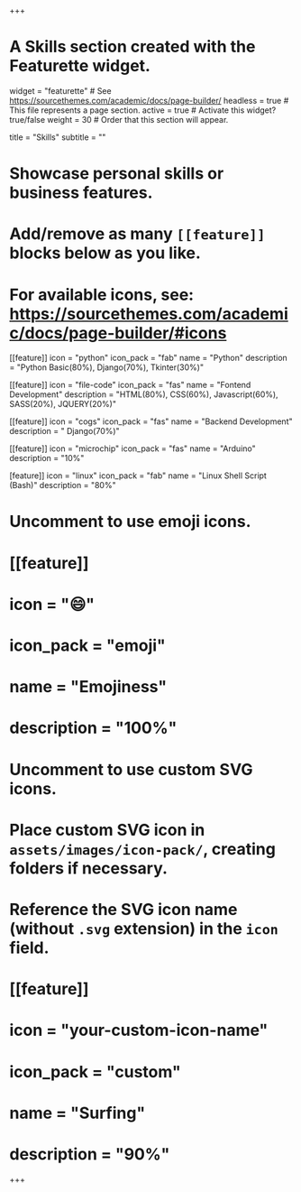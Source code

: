 +++
# A Skills section created with the Featurette widget.
widget = "featurette"  # See https://sourcethemes.com/academic/docs/page-builder/
headless = true  # This file represents a page section.
active = true  # Activate this widget? true/false
weight = 30  # Order that this section will appear.

title = "Skills"
subtitle = ""

# Showcase personal skills or business features.
# 
# Add/remove as many `[[feature]]` blocks below as you like.
# 
# For available icons, see: https://sourcethemes.com/academic/docs/page-builder/#icons

[[feature]]
  icon = "python"
  icon_pack = "fab"
  name = "Python"
  description = "Python Basic(80%), Django(70%), Tkinter(30%)"
  
[[feature]]
  icon = "file-code"
  icon_pack = "fas"
  name = "Fontend Development"
  description = "HTML(80%), CSS(60%), Javascript(60%), SASS(20%), JQUERY(20%)"
  
[[feature]]
  icon = "cogs"
  icon_pack = "fas"
  name = "Backend Development"
  description = " Django(70%)"

[[feature]]
  icon = "microchip"
  icon_pack = "fas"
  name = "Arduino"
  description = "10%"

[feature]]
  icon = "linux"
  icon_pack = "fab"
  name = "Linux Shell Script (Bash)"
  description = "80%"
  
# Uncomment to use emoji icons.
# [[feature]]
#  icon = ":smile:"
#  icon_pack = "emoji"
#  name = "Emojiness"
#  description = "100%"  

# Uncomment to use custom SVG icons.
# Place custom SVG icon in `assets/images/icon-pack/`, creating folders if necessary.
# Reference the SVG icon name (without `.svg` extension) in the `icon` field.
# [[feature]]
#  icon = "your-custom-icon-name"
#  icon_pack = "custom"
#  name = "Surfing"
#  description = "90%"

+++
